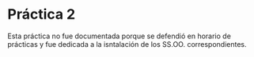 # Práctica 2

Esta práctica no fue documentada porque se defendió en horario de prácticas y fue dedicada a la isntalación de los SS.OO. correspondientes.